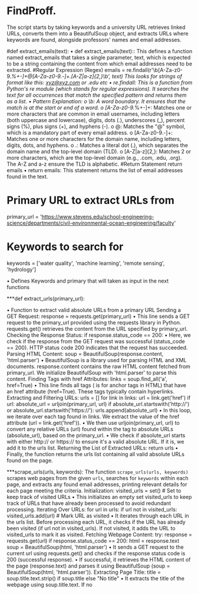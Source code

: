 # FindProff.
The script starts by taking keywords and a university URL retrieves linked URLs, converts them into a BeautifulSoup object, and extracts URLs where keywords are found, alongside professors' names and email addresses.


#def extract_emails(text):
•	def extract_emails(text):: This defines a function named extract_emails that takes a single parameter, text, which is expected to be a string containing the content from which email addresses need to be extracted.
#Regular Expression (Regex)
emails = re.findall(r'\b[A-Za-z0-9._%+-]+@[A-Za-z0-9.-]+\.[A-Z|a-z]{2,}\b', text)
This looks for strings of format like this: xyz@xyz.com or .edu etc
•	re.findall: This is a function from Python's re module (which stands for regular expressions). It searches the text for all occurrences that match the specified pattern and returns them as a list.
•	Pattern Explanation:
o	\b: A word boundary. It ensures that the match is at the start or end of a word.
o	[A-Za-z0-9._%+-]+: Matches one or more characters that are common in email usernames, including letters (both uppercase and lowercase), digits, dots (.), underscores (_), percent signs (%), plus signs (+), and hyphens (-).
o	@: Matches the "@" symbol, which is a mandatory part of every email address.
o	[A-Za-z0-9.-]+: Matches one or more characters for the domain name, including letters, digits, dots, and hyphens.
o	\.: Matches a literal dot (.), which separates the domain name and the top-level domain (TLD).
o	[A-Z|a-z]{2,}: Matches 2 or more characters, which are the top-level domain (e.g., .com, .edu, .org). The A-Z and a-z ensure the TLD is alphabetic.
#Return Statement
return emails
•	return emails: This statement returns the list of email addresses found in the text.

# Primary URL to extract URLs from
primary_url = 'https://www.stevens.edu/school-engineering-science/departments/civil-environmental-ocean-engineering/faculty'

# Keywords to search for
keywords = ['water quality', 'machine learning', 'remote sensing', 'hydrology']

•	Defines Keywords and primary that will taken as input in the next functions







***def extract_urls(primary_url):

•	Function to extract valid absolute URLs from a primary URL 
Sending a GET Request:
response = requests.get(primary_url)
•	This line sends a GET request to the primary_url provided using the requests library in Python. requests.get() retrieves the content from the URL specified by primary_url.
Checking the Response Status:
if response.status_code == 200:
•	Here, we check if the response from the GET request was successful (status_code == 200). HTTP status code 200 indicates that the request has succeeded.
Parsing HTML Content:
soup = BeautifulSoup(response.content, 'html.parser')
•	BeautifulSoup is a library used for parsing HTML and XML documents. response.content contains the raw HTML content fetched from primary_url. We initialize BeautifulSoup with 'html.parser' to parse this content.
Finding <a> Tags with href Attributes:
links = soup.find_all('a', href=True)
•	This line finds all <a> tags (<a> is for anchor tags in HTML) that have an href attribute (href=True). These tags typically contain hyperlinks.
Extracting and Filtering URLs:
urls = []
for link in links:
    url = link.get('href')
    if url:
        absolute_url = urljoin(primary_url, url)
        if absolute_url.startswith('http://') or absolute_url.startswith('https://'):
            urls.append(absolute_url)
•	In this loop, we iterate over each <a> tag found in links. We extract the value of the href attribute (url = link.get('href')).
•	We then use urljoin(primary_url, url) to convert any relative URLs (url) found within the <a> tag to absolute URLs (absolute_url), based on the primary_url.
•	We check if absolute_url starts with either http:// or https:// to ensure it's a valid absolute URL. If it is, we add it to the urls list.
Returning the List of Extracted URLs:
return urls
•	Finally, the function returns the urls list containing all valid absolute URLs found on the page.


***scrape_urls(urls, keywords):
The function `scrape_urls(urls, keywords)` scrapes web pages from the given `urls`, searches for `keywords` within each page, and extracts any found email addresses, printing relevant details for each page meeting the criteria.
Initialization:
visited_urls = set()  # Set to keep track of visited URLs
•	This initializes an empty set visited_urls to keep track of URLs that have already been processed to avoid redundant processing.
Iterating Over URLs:
for url in urls:
if url not in visited_urls:
visited_urls.add(url)  # Mark URL as visited
•	It iterates through each URL in the urls list. Before processing each URL, it checks if the URL has already been visited (if url not in visited_urls). If not visited, it adds the URL to visited_urls to mark it as visited.
Fetching Webpage Content:
try: 
response = requests.get(url)
if response.status_code == 200:
html = response.text
soup = BeautifulSoup(html, 'html.parser')
•	It sends a GET request to the current url using requests.get() and checks if the response status code is 200 (successful response).
•	If successful, it retrieves the HTML content of the page (response.text) and parses it using BeautifulSoup (soup = BeautifulSoup(html, 'html.parser')).
Extracting Page Title:
title = soup.title.text.strip() if soup.title else "No title"
•	It extracts the title of the webpage using soup.title.text. If no <title> tag is found (soup.title is None), it assigns "No title" to title.
Searching for Keywords:
found_keywords = []
for keyword in keywords:
if soup.body and soup.body.find_all(string=re.compile(r'\b{}\b'.format(re.escape(keyword))), recursive=True):
found_keywords.append(keyword)
•	It checks each keyword in the keywords list against the page content. It uses soup.body.find_all() to search for occurrences of each keyword (re.compile(r'\b{}\b'.format(re.escape(keyword)))) within the <body> of the HTML content.
•	If a keyword is found, it appends it to the found_keywords list.
Extracting Email Addresses:
emails_in_page = extract_emails(html)
•	It calls a function extract_emails() (not shown, presumably a function to extract emails from the HTML content) to extract email addresses found on the page.
Printing Results:
if found_keywords:
print(f"URL: {url}")
print(f"Title: {title}")
print(f"Keywords found: {', '.join(found_keywords)}")
print(f"Emails found: {', '.join(set(emails_in_page))}")  # Use set() to remove duplicates
print("---------------------------------------------")
•	If any keywords are found (if found_keywords), it prints:
	URL of the page
	Title of the page
	List of keywords found
	List of emails found (using set() to remove duplicates)
Error Handling:
except requests.exceptions.RequestException as e:
# Handle request exceptions
print(f"Error fetching URL: {url}")
print(e)
except Exception as e:
# Handle other unexpected exceptions
print(f"Error processing URL: {url}")
print(e)
•	It handles exceptions that may occur during the process of fetching or processing the URL. requests.exceptions.RequestException handles various HTTP request errors, and a generic Exception handler is used for any unexpected errors.
Usage Example:
# Extract URLs from primary URL
urls = extract_urls(primary_url)

# Call the Function to scrape URLs, search for keywords, and extract emails
scrape_urls(urls, keywords)
•	First, it extracts all URLs from the primary_url using the extract_urls() function.
•	Then, it calls scrape_urls() with the extracted URLs and the keywords list. This function iterates over each URL, fetches the content, searches for specified keywords, and extracts email addresses if found, printing the results for each page that matches the criteria.



